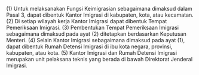 (1) Untuk melaksanakan Fungsi Keimigrasian sebagaimana dimaksud dalam Pasal 3, dapat dibentuk Kantor Imigrasi di kabupaten, kota, atau
kecamatan.
(2) Di setiap wilayah kerja Kantor Imigrasi dapat dibentuk Tempat Pemeriksaan Imigrasi.
(3) Pembentukan Tempat Pemeriksaan Imigrasi sebagaimana dimaksud pada ayat (2) ditetapkan berdasarkan Keputusan Menteri.
(4) Selain Kantor Imigrasi sebagaimana dimaksud pada ayat (1), dapat dibentuk Rumah Detensi Imigrasi di ibu kota negara, provinsi, kabupaten, atau kota.
(5) Kantor Imigrasi dan Rumah Detensi Imigrasi merupakan unit pelaksana teknis yang berada di bawah Direktorat Jenderal Imigrasi.